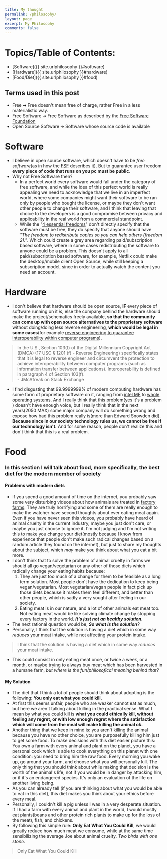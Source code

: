 ```yaml
---
title: My thought
permalink: /philosophy/
layout: page
excerpt: My Philosophy
comments: false
---
```


# Topics/Table of Contents:
- [Software]({{ site.urlphilosophy }}#software)
- [Hardware]({{ site.urlphilosophy }}#hardware)
- [Food/Diet]({{ site.urlphilosophy }}#food)

## Terms used in this post
- Free ➜ Free doesn't mean free of charge, rather Free in a less materialistic way.
- Free Software ➜ Free Software as described by the [Free Software Foundation](https://www.gnu.org/philosophy/free-sw.html)
- Open Source Software ➜ Software whose source code is available

# Software
- I believe in open source software, which doesn't have to be _free software_(as in how the [FSF](https://www.gnu.org/philosophy/free-sw.html) describes it). But to guarantee user freedom **every piece of code that runs on you pc must be public**.
- Why not Free Software then?
    - In a perfect world every software would fall under the category of free software, and while the idea of this perfect world is really appealing we need to acknowledge that we live in an imperfect world, where some companies might want their software to be ran only by people who bought the license, or maybe they don't want other people to change their software, and I think that leaving that choice to the developers is a good compromise between privacy and applicability in the real world from a commercial standpoint.
    - While the "[4 essential freedoms](https://www.gnu.org/philosophy/free-sw.html#the-four-essential-freedoms)" don't directly specify that the software must be free, they do specify that anyone should have _"The freedom to redistribute copies so you can help others (freedom 2)."_. Which could create a grey area regarding paid/subscription based software, where in some cases redistributing the software to anyone could be a problem. This doesn't apply to all paid/subscription based software, for example, Netflix could make the desktop/mobile client Open Source, while still keeping a subscription model, since in order to actually watch the content you need an account.

# Hardware
- I don't believe that hardware should be open source, **IF** every piece of software running on it _is_, else the company behind the hardware should make the project/schematics freely available, **so that the community can come up with open source alternatives to the proprietary software** without doing/doing less reverse engineering, **which would be legal in some cases**(for example [reverse engineering to guarantee interoperability within computer programs](https://www.law.cornell.edu/uscode/text/17/1201)).

> In the U.S., Section 103(f) of the Digital Millennium Copyright Act (DMCA) (17 USC § 1201 (f) - Reverse Engineering) specifically states that it is legal to reverse engineer and circumvent the protection to achieve interoperability between computer programs (such as information transfer between applications). Interoperability is defined in paragraph 4 of Section 103(f).  
> \- JMcAfreak on Stack Exchange

- I find disgusting that 99.9999999% of modern computing hardware has some form of proprietary software on it, ranging from [intel ME](https://www.wired.com/story/intel-management-engine-vulnerabilities-pcs-servers-iot/) to [whole operating systems](https://www.microsoft.com/en-us/windows/). And I really think that this problem(yes it's a problem ) doesn't have enough voice, but I really think that in the next years(2050 MAX) some major company will do something wrong and expose how bad this problem really is(more than Edward Snowden did). **Because since in our society technology rules us, we cannot be free if our technology isn't.** And for some reason, people don't realize this and don't think that this is a real problem.  

# Food
### In this section I will talk about food, more specifically, the best diet for the modern member of society

#### Problems with modern diets
- If you spend a good amount of time on the internet, you probably saw some very disturbing videos about how animals are treated in [factory farms](https://sentientmedia.org/factory-farming/). They are truly horrifying and some of them are really enough to make the watcher have second thoughts about ever eating meat again. Even if you have never seen this videos, you probably have heard of animal cruelty in the current industry, maybe you just don't care, or maybe you just choose to ignore it. I'm not judging and I'm not writing this to make you change your diet(mostly because I know from experience that people don't make such radical changes based on a random article they found on the internet), but just to share my thoughts about the subject, which _may_ make you think about what you eat a bit more.  
- I don't think that to solve the problem of animal cruelty in farms we should all go vegan/vegetarian or any other of those diets which radically change your eating habits because:
    1.  They are just too much of a change for them to be feasible as a long term solution. Most people don't have the dedication to keep being vegan/vegetarian. Most vegetarian/vegan people in fact pick up those diets because it makes them feel different, and better than other people, which is sadly a very sought after feeling in our society.  
    2. Eating meat is in our nature, and a lot of other animals eat meat too. Not eating meat would be like solving climate change by stopping every factory in the world. ***It's just not an healthy solution.***
- The next rational question would be, ***So what is the solution?***
- Personally, I think that the solution is having a diet which in some way _reduces_ your meat intake, while not affecting your protein intake.
> I think that the solution is having a diet which in some way _reduces_ your meat intake.
- This could consist in only eating meat once, or twice a week, or a month, or maybe trying to always buy meat which has been harvested in a humane farm, _but where is the fun/philosofical meaning behind that?_

#### My Solution

- The diet that I think a lot of people should think about adopting is the following: **You only eat what you could kill.** 
- At first this seems unfair, people who are weaker cannot eat as much, but here we aren't talking about killing in the practical sense. What I mean by what you could kill is **what you could ethically kill, without feeling any regret, or with low enough regret where the satisfaction which will come from the meal will make killing the animal ok.** 
- Another thing that we keep in mind is: you aren't killing the animal because you have no other choice, you are purposefully killing him just to get some food. To make decisions with this diet easier picture this: You own a farm with every animal and plant on the planet, you have a personal cook which is able to cook everything on this planet with one condition: you need to bring him the raw food. Every morning you wake up, go around your farm, and choose what you will personally kill. The only thing that you should think about while making that decision is the worth of the animal's life, not if you would be in danger by attacking him, or if it's an endangered species. It's only an evaluation of the life on another living being.
- As you can already tell (if you are thinking about what you would be able to eat in this diet), this diet makes you think about your ethics before every meal.
- Personally, I couldn't kill a pig unless I was in a very desperate situation. If I had a farm with every animal and plant in the world, I would mostly eat plants(beans and other protein rich plants to make up for the loss of the meat), fish, and chickens.
- By following this simple rule: **Only Eat What You Could Kill**, we would greatly reduce how much meat we consume, while at the same time sensibilizing the average Joe about animal cruelty. *Two birds with one stone.*
> Only Eat What You Could Kill